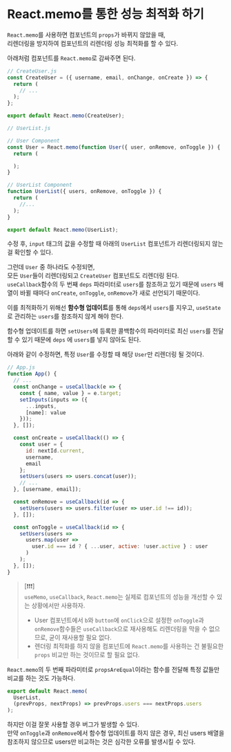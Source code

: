 # React.memo를 통한 성능 최적화 하기 

`React.memo`를 사용하면 컴포넌트의 `props`가 바뀌지 않았을 때,     
리렌더링을 방지하여 컴포넌트의 리렌더링 성능 최적화를 할 수 있다. 


아래처럼 컴포넌트를 `React.memo`로 감싸주면 된다. 

```js
// CreateUser.js
const CreateUser = ({ username, email, onChange, onCreate }) => {
  return (
    // ...
  );
};

export default React.memo(CreateUser);
```

```js
// UserList.js

// User Component
const User = React.memo(function User({ user, onRemove, onToggle }) {
  return (

  );
}

// UserList Component
function UserList({ users, onRemove, onToggle }) {
  return ( 
    //... 
  );
}

export default React.memo(UserList);
```

수정 후, `input` 태그의 값을 수정할 때 아래의 `UserList` 컴포넌트가 리렌더링되지 않는 걸 확인할 수 있다. 

그런데 `User` 중 하나라도 수정되면,    
모든 `User`들이 리렌더링되고 `CreateUser` 컴포넌트도 리렌더링 된다.   
`useCallback`함수의 두 번째 `deps` 파라미터로 `users`를 참조하고 있기 때문에 `users` 배열이 바뀔 때마다 `onCreate`, `onToggle`, `onRemove`가 새로 선언되기 때문이다.    

이를 최적화하기 위해선 **함수형 업데이트**를 통해 `deps`에서 `users`를 지우고, `useState`로 관리하는 `users`를 참조하지 않게 해야 한다.

함수형 업데이트를 하면 `setUsers`에 등록한 콜백함수의 파라미터로 최신 `users`를 전달할 수 있기 때문에 `deps` 에 `users`를 넣지 않아도 된다. 


아래와 같이 수정하면, 특정 `User`를 수정할 때 해당 `User`만 리렌더링 될 것이다. 

```js
// App.js
function App() {
  // ...
  const onChange = useCallback(e => {
    const { name, value } = e.target;
    setInputs(inputs => ({
      ...inputs,
      [name]: value
    }));
  }, []);

  const onCreate = useCallback(() => {
    const user = {
      id: nextId.current,
      username,
      email
    };
    setUsers(users => users.concat(user));
    // ...
  }, [username, email]);

  const onRemove = useCallback(id => {
    setUsers(users => users.filter(user => user.id !== id));
  }, []);

  const onToggle = useCallback(id => {
    setUsers(users =>
      users.map(user =>
        user.id === id ? { ...user, active: !user.active } : user
      )
    );
  }, []);
}
```


> [❗❗❗]    
> `useMemo`, `useCallback`, `React.memo`는 실제로 컴포넌트의 성능을 개선할 수 있는 상황에서만 사용하자.    
> - User 컴포넌트에서 `b`와 `button`에 `onClick`으로 설정한 `onToggle`과 `onRemove`함수들은 `useCallback`으로 재사용해도 리렌더링을 막을 수 없으므로, 굳이 재사용할 필요 없다. 
> - 렌더링 최적화를 하지 않을 컴포넌트에 `React.memo`를 사용하는 건 불필요한 `props` 비교만 하는 것이므로 할 필요 없다. 


`React.memo`의 두 번째 파라미터로 `propsAreEqual`이라는 함수를 전달해 특정 값들만 비교를 하는 것도 가능하다.    

```js
export default React.memo(
  UserList,
  (prevProps, nextProps) => prevProps.users === nextProps.users
);
```

하지만 이걸 잘못 사용할 경우 버그가 발생할 수 있다.      
만약 `onToggle`과 `onRemove`에서 함수형 업데이트를 하지 않은 경우, 최신 users 배열을 참조하지 않으므로 users만 비교하는 것은 심각한 오류를 발생시킬 수 있다. 


